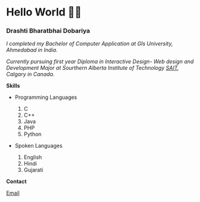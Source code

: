 # Hello World 👋🏻

### Drashti Bharatbhai Dobariya

*I completed my Bachelor of Computer Application at Gls University, Ahmedabad in India.*

*Currently pursuing first year Diploma in Interactive Design- Web design and Development Major at Sourthern Alberta Institute of Technology [SAIT](https://www.sait.ca/), Calgary in Canada.*

**Skills**

- Programming Languages
  1. C
  2. C++
  3. Java
  4. PHP
  5. Python

- Spoken Languages
  1. English
  2. Hindi
  3. Gujarati

**Contact**

[Email](DrashtiBharatbhai.Dobariya@edu.sait.ca)